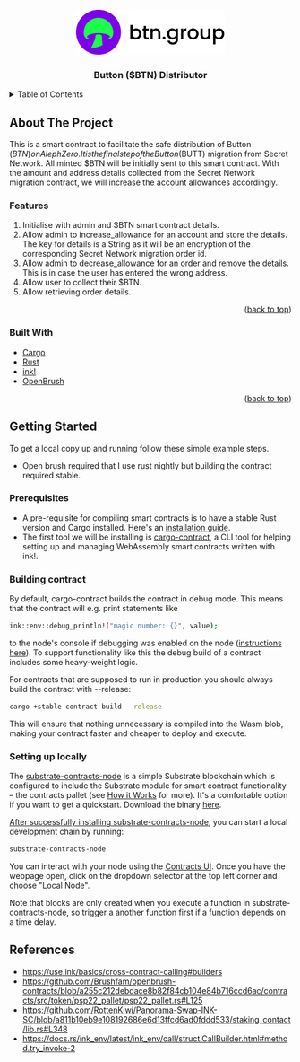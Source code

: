 <!-- PROJECT LOGO -->
<br />
<div align="center">
  <a href="https://github.com/btn-group">
    <img src="images/logo.png" alt="Logo" height="80">
  </a>

  <h3 align="center">Button ($BTN) Distributor</h3>
</div>

<!-- TABLE OF CONTENTS -->
<details>
  <summary>Table of Contents</summary>
  <ol>
    <li>
      <a href="#about-the-project">About The Project</a>
      <ul>
        <li><a href="#built-with">Built With</a></li>
      </ul>
    </li>
    <li>
      <a href="#getting-started">Getting Started</a>
      <ul>
        <li><a href="#prerequisites">Prerequisites</a></li>
        <li><a href="#setting-up-locally">Setting up locally</a></li>
      </ul>
    </li>
  </ol>
</details>

<!-- ABOUT THE PROJECT -->
## About The Project

This is a smart contract to facilitate the safe distribution of Button ($BTN) on Aleph Zero. It is the final step of the Button ($BUTT) migration from Secret Network. All minted $BTN will be initially sent to this smart contract. With the amount and address details collected from the Secret Network migration contract, we will increase the account allowances accordingly.

### Features

1. Initialise with admin and $BTN smart contract details.
2. Allow admin to increase_allowance for an account and store the details. The key for details is a String as it will be an encryption of the corresponding Secret Network migration order id.
3. Allow admin to decrease_allowance for an order and remove the details. This is in case the user has entered the wrong address.
4. Allow user to collect their $BTN.
5. Allow retrieving order details.

<p align="right">(<a href="#top">back to top</a>)</p>

### Built With

* [Cargo](https://doc.rust-lang.org/cargo/)
* [Rust](https://www.rust-lang.org/)
* [ink!](https://use.ink/)
* [OpenBrush](https://openbrush.io/)

<p align="right">(<a href="#top">back to top</a>)</p>

<!-- GETTING STARTED -->
## Getting Started

To get a local copy up and running follow these simple example steps.

* Open brush required that I use rust nightly but building the contract required stable.

### Prerequisites

* A pre-requisite for compiling smart contracts is to have a stable Rust version and Cargo installed. Here's an [installation guide](https://doc.rust-lang.org/cargo/getting-started/installation.html).
* The first tool we will be installing is [cargo-contract](https://github.com/paritytech/cargo-contract), a CLI tool for helping setting up and managing WebAssembly smart contracts written with ink!.

### Building contract

By default, cargo-contract builds the contract in debug mode. This means that the contract will e.g. print statements like

```sh
ink::env::debug_println!("magic number: {}", value);
```
to the node's console if debugging was enabled on the node ([instructions here](https://use.ink/faq#how-do-i-print-something-to-the-console-from-the-runtime)). To support functionality like this the debug build of a contract includes some heavy-weight logic.

For contracts that are supposed to run in production you should always build the contract with --release:
```sh
cargo +stable contract build --release
```
This will ensure that nothing unnecessary is compiled into the Wasm blob, making your contract faster and cheaper to deploy and execute.

### Setting up locally

The [substrate-contracts-node](https://github.com/paritytech/substrate-contracts-node) is a simple Substrate blockchain which is configured to include the Substrate module for smart contract functionality – the contracts pallet (see [How it Works](https://use.ink/how-it-works) for more). It's a comfortable option if you want to get a quickstart. Download the binary [here](https://github.com/paritytech/substrate-contracts-node/releases).

[After successfully installing substrate-contracts-node](https://use.ink/getting-started/setup#installing-the-substrate-smart-contracts-node), you can start a local development chain by running:

```sh
substrate-contracts-node
```

You can interact with your node using the [Contracts UI](https://contracts-ui.substrate.io/). Once you have the webpage open, click on the dropdown selector at the top left corner and choose "Local Node".

Note that blocks are only created when you execute a function in substrate-contracts-node, so trigger a another function first if a function depends on a time delay.

## References

- https://use.ink/basics/cross-contract-calling#builders
- https://github.com/Brushfam/openbrush-contracts/blob/a255c212debdace8b82f84cb104e84b716ccd6ac/contracts/src/token/psp22_pallet/psp22_pallet.rs#L125
- https://github.com/RottenKiwi/Panorama-Swap-INK-SC/blob/a811b10eb9e108192686e6d13ffcd6ad0fddd533/staking_contact/lib.rs#L348
- https://docs.rs/ink_env/latest/ink_env/call/struct.CallBuilder.html#method.try_invoke-2

